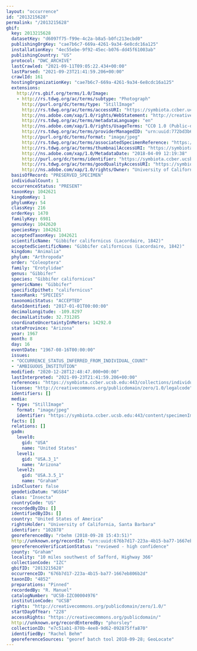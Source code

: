 ```yaml
---
layout: "occurrence"
id: "2013215628"
permalink: "/2013215628"
gbif:
  key: 2013215628
  datasetKey: "d6097f75-f99e-4c2a-b8a5-b0fc213ecbd0"
  publishingOrgKey: "cae7b6c7-669a-4261-9a34-6e8cdc16a125"
  installationKey: "4ec55ebe-9f92-45ec-b076-dd45f61003ab"
  publishingCountry: "US"
  protocol: "DWC_ARCHIVE"
  lastCrawled: "2021-09-11T09:05:22.434+00:00"
  lastParsed: "2021-09-23T21:41:59.206+00:00"
  crawlId: 161
  hostingOrganizationKey: "cae7b6c7-669a-4261-9a34-6e8cdc16a125"
  extensions:
    http://rs.gbif.org/terms/1.0/Image:
    - http://rs.tdwg.org/ac/terms/subtype: "Photograph"
      http://purl.org/dc/terms/type: "StillImage"
      http://rs.tdwg.org/ac/terms/accessURI: "https://symbiota.ccber.ucsb.edu:443/content/specimenImages/UCSB_IZC/UCSB-IZC00004/UCSB-IZC00004976.jpg"
      http://ns.adobe.com/xap/1.0/rights/WebStatement: "http://creativecommons.org/publicdomain/zero/1.0/"
      http://rs.tdwg.org/ac/terms/metadataLanguage: "en"
      http://ns.adobe.com/xap/1.0/rights/UsageTerms: "CC0 1.0 (Public-domain)"
      http://rs.tdwg.org/ac/terms/providerManagedID: "urn:uuid:772bd3b6-ccd8-408d-89ca-8c0cf15469ee"
      http://purl.org/dc/terms/format: "image/jpeg"
      http://rs.tdwg.org/ac/terms/associatedSpecimenReference: "https://symbiota.ccber.ucsb.edu:443/collections/individual/index.php?occid=102878"
      http://rs.tdwg.org/ac/terms/thumbnailAccessURI: "https://symbiota.ccber.ucsb.edu:443/content/specimenImages/UCSB_IZC/UCSB-IZC00004/UCSB-IZC00004976_tn.jpg"
      http://ns.adobe.com/xap/1.0/MetadataDate: "2018-04-09 12:19:38"
      http://purl.org/dc/terms/identifier: "https://symbiota.ccber.ucsb.edu:443/content/specimenImages/UCSB_IZC/UCSB-IZC00004/UCSB-IZC00004976.jpg"
      http://rs.tdwg.org/ac/terms/goodQualityAccessURI: "https://symbiota.ccber.ucsb.edu:443/content/specimenImages/UCSB_IZC/UCSB-IZC00004/UCSB-IZC00004976.jpg"
      http://ns.adobe.com/xap/1.0/rights/Owner: "University of California, Santa Barbara"
  basisOfRecord: "PRESERVED_SPECIMEN"
  individualCount: 1
  occurrenceStatus: "PRESENT"
  taxonKey: 1042621
  kingdomKey: 1
  phylumKey: 54
  classKey: 216
  orderKey: 1470
  familyKey: 6981
  genusKey: 1042620
  speciesKey: 1042621
  acceptedTaxonKey: 1042621
  scientificName: "Gibbifer californicus (Lacordaire, 1842)"
  acceptedScientificName: "Gibbifer californicus (Lacordaire, 1842)"
  kingdom: "Animalia"
  phylum: "Arthropoda"
  order: "Coleoptera"
  family: "Erotylidae"
  genus: "Gibbifer"
  species: "Gibbifer californicus"
  genericName: "Gibbifer"
  specificEpithet: "californicus"
  taxonRank: "SPECIES"
  taxonomicStatus: "ACCEPTED"
  dateIdentified: "2017-01-01T00:00:00"
  decimalLongitude: -109.8297
  decimalLatitude: 32.731285
  coordinateUncertaintyInMeters: 14292.0
  stateProvince: "Arizona"
  year: 1967
  month: 8
  day: 16
  eventDate: "1967-08-16T00:00:00"
  issues:
  - "OCCURRENCE_STATUS_INFERRED_FROM_INDIVIDUAL_COUNT"
  - "AMBIGUOUS_INSTITUTION"
  modified: "2020-12-28T12:48:47.000+00:00"
  lastInterpreted: "2021-09-23T21:41:59.206+00:00"
  references: "https://symbiota.ccber.ucsb.edu:443/collections/individual/index.php?occid=102878"
  license: "http://creativecommons.org/publicdomain/zero/1.0/legalcode"
  identifiers: []
  media:
  - type: "StillImage"
    format: "image/jpeg"
    identifier: "https://symbiota.ccber.ucsb.edu:443/content/specimenImages/UCSB_IZC/UCSB-IZC00004/UCSB-IZC00004976.jpg"
  facts: []
  relations: []
  gadm:
    level0:
      gid: "USA"
      name: "United States"
    level1:
      gid: "USA.3_1"
      name: "Arizona"
    level2:
      gid: "USA.3.5_1"
      name: "Graham"
  isInCluster: false
  geodeticDatum: "WGS84"
  class: "Insecta"
  countryCode: "US"
  recordedByIDs: []
  identifiedByIDs: []
  country: "United States of America"
  rightsHolder: "University of California, Santa Barbara"
  identifier: "102878"
  georeferencedBy: "rbehm (2018-09-28 15:43:51)"
  http://unknown.org/recordId: "urn:uuid:676b7d17-223a-4b15-ba77-1667eb806b2d"
  georeferenceVerificationStatus: "reviewed - high confidence"
  county: "Graham"
  locality: "10 miles southwest of Safford, Highway 366"
  collectionCode: "IZC"
  gbifID: "2013215628"
  occurrenceID: "676b7d17-223a-4b15-ba77-1667eb806b2d"
  taxonID: "4852"
  preparations: "Pinned"
  recordedBy: "R. Manuel"
  catalogNumber: "UCSB-IZC00004976"
  institutionCode: "UCSB"
  rights: "http://creativecommons.org/publicdomain/zero/1.0/"
  startDayOfYear: "228"
  accessRights: "https://creativecommons.org/publicdomain/"
  http://unknown.org/recordEnteredBy: "phorsley"
  collectionID: "e7c51ab1-870b-4ee8-9d62-092875ffa870"
  identifiedBy: "Rachel Behm"
  georeferenceSources: "georef batch tool 2018-09-28; GeoLocate"
---
```

